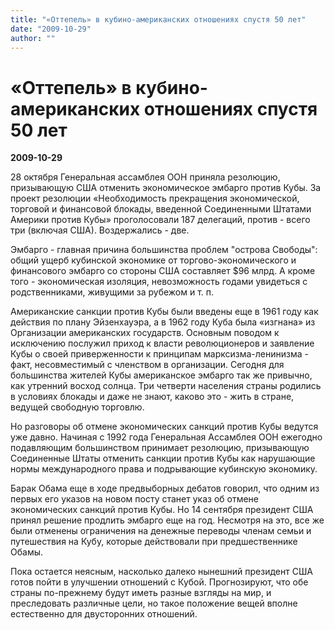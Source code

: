 ```yaml
---
title: "«Оттепель» в кубино-американских отношениях спустя 50 лет"
date: "2009-10-29"
author: ""
---
```


# «Оттепель» в кубино-американских отношениях спустя 50 лет

**2009-10-29** 

28 октября Генеральная ассамблея ООН приняла резолюцию, призывающую США отменить экономическое эмбарго против Кубы. За проект резолюции «Необходимость прекращения экономической, торговой и финансовой блокады, введенной Соединенными Штатами Америки против Кубы» проголосовали 187 делегаций, против - всего три (включая США). Воздержались - две.

Эмбарго - главная причина большинства проблем "острова Свободы": общий ущерб кубинской экономике от торгово-экономического и финансового эмбарго со стороны США составляет $96 млрд. А кроме того - экономическая изоляция, невозможность годами увидеться с родственниками, живущими за рубежом и т. п.

Американские санкции против Кубы были введены еще в 1961 году как действия по плану Эйзенхауэра, а в 1962 году Куба была «изгнана» из Организации американских государств. Основным поводом к исключению послужил приход к власти революционеров и заявление Кубы о своей приверженности к принципам марксизма-ленинизма - факт, несовместимый с членством в организации. Сегодня для большинства жителей Кубы американское эмбарго так же привычно, как утренний восход солнца. Три четверти населения страны родились в условиях блокады и даже не знают, каково это - жить в стране, ведущей свободную торговлю.

Но разговоры об отмене экономических санкций против Кубы ведутся уже давно. Начиная с 1992 года Генеральная Ассамблея ООН ежегодно подавляющим большинством принимает резолюцию, призывающую Соединенные Штаты отменить санкции против Кубы как нарушающие нормы международного права и подрывающие кубинскую экономику.

Барак Обама еще в ходе предвыборных дебатов говорил, что одним из первых его указов на новом посту станет указ об отмене экономических санкций против Кубы. Но 14 сентября президент США принял решение продлить эмбарго еще на год. Несмотря на это, все же были отменены ограничения на денежные переводы членам семьи и путешествия на Кубу, которые действовали при предшественнике Обамы.

Пока остается неясным, насколько далеко нынешний президент США готов пойти в улучшении отношений с Кубой. Прогнозируют, что обе страны по-прежнему будут иметь разные взгляды на мир, и преследовать различные цели, но такое положение вещей вполне естественно для двусторонних отношений.